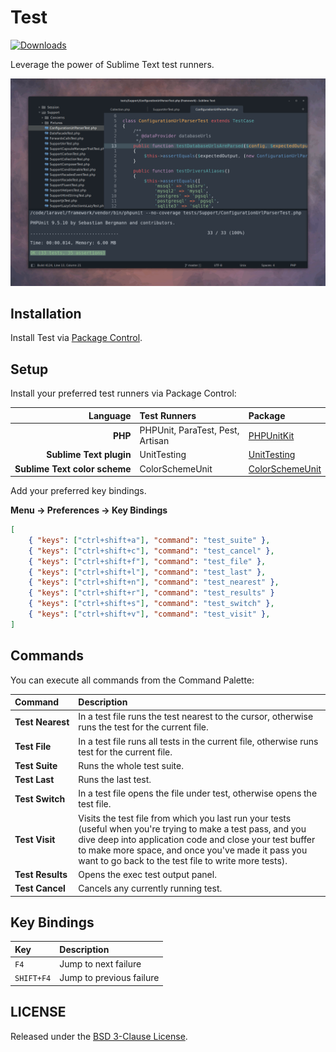 # Test

<p>
    <a href="https://packagecontrol.io/packages/Test"><img alt="Downloads" src="https://img.shields.io/packagecontrol/dt/Test.svg"></a>
</p>

Leverage the power of Sublime Text test runners.

<img src="https://raw.githubusercontent.com/gerardroche/sublime-test/master/screenshot.png" width="585" alt="Screenshot">

## Installation

Install Test via [Package Control](https://packagecontrol.io/packages/Test).

## Setup

Install your preferred test runners via Package Control:

| Language                                      | Test Runners                      | Package
| --------:                                     |:------------                      | :------
| **PHP**                                       | PHPUnit, ParaTest, Pest, Artisan  | [PHPUnitKit](https://packagecontrol.io/packages/PHPUnitKit)
| **Sublime&nbsp;Text&nbsp;plugin**             | UnitTesting                       | [UnitTesting](https://packagecontrol.io/packages/UnitTesting)
| **Sublime&nbsp;Text&nbsp;color&nbsp;scheme**  | ColorSchemeUnit                   | [ColorSchemeUnit](https://packagecontrol.io/packages/ColorSchemeUnit)

Add your preferred key bindings.

**Menu → Preferences → Key Bindings**

```json
[
    { "keys": ["ctrl+shift+a"], "command": "test_suite" },
    { "keys": ["ctrl+shift+c"], "command": "test_cancel" },
    { "keys": ["ctrl+shift+f"], "command": "test_file" },
    { "keys": ["ctrl+shift+l"], "command": "test_last" },
    { "keys": ["ctrl+shift+n"], "command": "test_nearest" },
    { "keys": ["ctrl+shift+r"], "command": "test_results" }
    { "keys": ["ctrl+shift+s"], "command": "test_switch" },
    { "keys": ["ctrl+shift+v"], "command": "test_visit" },
]
```

## Commands

You can execute all commands from the Command Palette:

Command                 | Description
:---------------------- | :----------
**Test&nbsp;Nearest**   | In a test file runs the test nearest to the cursor, otherwise runs the test for the current file.
**Test&nbsp;File**      | In a test file runs all tests in the current file, otherwise runs test for the current file.
**Test&nbsp;Suite**     | Runs the whole test suite.
**Test&nbsp;Last**      | Runs the last test.
**Test&nbsp;Switch**    | In a test file opens the file under test, otherwise opens the test file.
**Test&nbsp;Visit**     | Visits the test file from which you last run your tests (useful when you're trying to make a test pass, and you dive deep into application code and close your test buffer to make more space, and once you've made it pass you want to go back to the test file to write more tests).
**Test&nbsp;Results**   | Opens the exec test output panel.
**Test&nbsp;Cancel**    | Cancels any currently running test.

## Key Bindings

Key         | Description
:---        | :----------
`F4`        | Jump to next failure
`SHIFT+F4`  | Jump to previous failure

## LICENSE

Released under the [BSD 3-Clause License](LICENSE).
